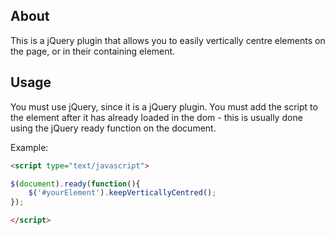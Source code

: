 <h2>About</h2>
<p>This is a jQuery plugin that allows you to easily vertically centre elements on the page, or in their containing element.</p>

<h2>Usage</h2>
<p>You must use jQuery, since it is a jQuery plugin.  You must add the script to the element after it has already loaded in the dom - this is usually done using the jQuery ready function on the document.</p>

Example:<br />
```HTML
<script type="text/javascript">

$(document).ready(function(){
	$('#yourElement').keepVerticallyCentred();
});

</script>
```

